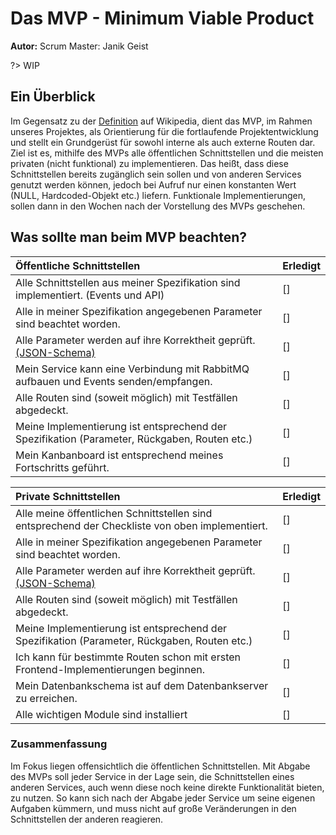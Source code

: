 # Das MVP - Minimum Viable Product

**Autor:** Scrum Master: Janik Geist

?> WIP
## Ein Überblick
Im Gegensatz zu der [Definition](https://de.wikipedia.org/wiki/Minimum_Viable_Product) auf Wikipedia, dient das MVP, 
im Rahmen unseres Projektes, als Orientierung für die fortlaufende Projektentwicklung und stellt ein Grundgerüst für 
sowohl interne als auch externe Routen dar. Ziel ist es, mithilfe des MVPs alle öffentlichen Schnittstellen und die meisten 
privaten (nicht funktional) zu implementieren. Das heißt, dass diese Schnittstellen bereits zugänglich sein sollen und von 
anderen Services genutzt werden können, jedoch bei Aufruf nur einen konstanten Wert (NULL, Hardcoded-Objekt etc.) liefern. 
Funktionale Implementierungen, sollen dann in den Wochen nach der Vorstellung des MVPs geschehen. 

## Was sollte man beim MVP beachten?

| Öffentliche Schnittstellen                                                                      | Erledigt |
|:------------------------------------------------------------------------------------------------|:---------|
| Alle Schnittstellen aus meiner Spezifikation sind implementiert. (Events und API)               | []       |
| Alle in meiner Spezifikation angegebenen Parameter sind beachtet worden.                        | []       |
| Alle Parameter werden auf ihre Korrektheit geprüft. [(JSON-Schema)](../json_schema_tutorial.md) | []       |
| Mein Service kann eine Verbindung mit RabbitMQ aufbauen und Events senden/empfangen.            | []       |
| Alle Routen sind (soweit möglich) mit Testfällen abgedeckt.                                     | []       |
| Meine Implementierung ist entsprechend der Spezifikation (Parameter, Rückgaben, Routen etc.)    | []       |
| Mein Kanbanboard ist entsprechend meines Fortschritts geführt.                                  | []       |

| Private Schnittstellen                                                                          | Erledigt |
|:------------------------------------------------------------------------------------------------|:---------|
| Alle meine öffentlichen Schnittstellen sind entsprechend der Checkliste von oben implementiert. | []       |
| Alle in meiner Spezifikation angegebenen Parameter sind beachtet worden.                        | []       |
| Alle Parameter werden auf ihre Korrektheit geprüft. [(JSON-Schema)](../json_schema_tutorial.md) | []       |
| Alle Routen sind (soweit möglich) mit Testfällen abgedeckt.                                     | []       |
| Meine Implementierung ist entsprechend der Spezifikation (Parameter, Rückgaben, Routen etc.)    | []       |
| Ich kann für bestimmte Routen schon mit ersten Frontend-Implementierungen beginnen.             | []       |
| Mein Datenbankschema ist auf dem Datenbankserver zu erreichen.                                  | []       |
| Alle wichtigen Module sind installiert                                                          | []       |

### Zusammenfassung
Im Fokus liegen offensichtlich die öffentlichen Schnittstellen. Mit Abgabe des MVPs soll jeder Service in der Lage sein,
die Schnittstellen eines anderen Services, auch wenn diese noch keine direkte Funktionalität bieten, zu nutzen. 
So kann sich nach der Abgabe jeder Service um seine eigenen Aufgaben kümmern, und muss nicht auf große Veränderungen in 
den Schnittstellen der anderen reagieren.
